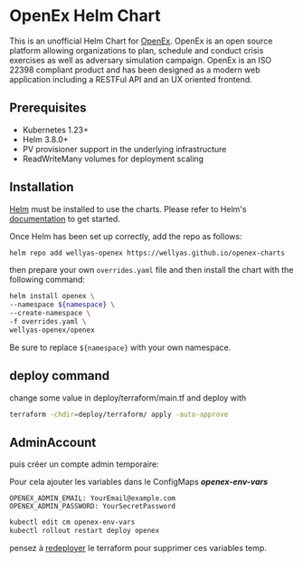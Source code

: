 # OpenEx Helm Chart

This is an unofficial Helm Chart for [OpenEx](https://openex.io). OpenEx is an open source platform allowing organizations to plan, schedule and conduct crisis exercises as well as adversary simulation campaign. OpenEx is an ISO 22398 compliant product and has been designed as a modern web application including a RESTFul API and an UX oriented frontend.

## Prerequisites

- Kubernetes 1.23+
- Helm 3.8.0+
- PV provisioner support in the underlying infrastructure
- ReadWriteMany volumes for deployment scaling

## Installation

[Helm](https://helm.sh) must be installed to use the charts.
Please refer to Helm's [documentation](https://helm.sh/docs) to get started.

Once Helm has been set up correctly, add the repo as follows:

```bash
helm repo add wellyas-openex https://wellyas.github.io/openex-charts
```

then prepare your own `overrides.yaml` file and then install the chart with the following command:

```bash
helm install openex \
--namespace ${namespace} \
--create-namespace \
-f overrides.yaml \
wellyas-openex/openex
```

Be sure to replace `${namespace}` with your own namespace.

## deploy command

change some value in deploy/terraform/main.tf and deploy with

```bash
terraform -chdir=deploy/terraform/ apply -auto-approve
```

## AdminAccount
puis créer un compte admin temporaire:

Pour cela ajouter les variables dans le ConfigMaps ***openex-env-vars***

```
OPENEX_ADMIN_EMAIL: YourEmail@example.com
OPENEX_ADMIN_PASSWORD: YourSecretPassword
```

```bash
kubectl edit cm openex-env-vars
kubectl rollout restart deploy openex
```

pensez à [redeployer](#deploy-command) le terraform pour supprimer ces variables temp.


